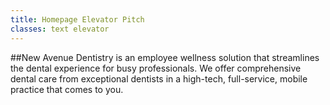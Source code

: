 ```yaml
---
title: Homepage Elevator Pitch
classes: text elevator
---
```

##New Avenue Dentistry is an employee wellness solution that streamlines the dental experience for busy professionals. We offer comprehensive dental care from exceptional dentists in a high-tech, full-service, mobile practice that comes to you.
